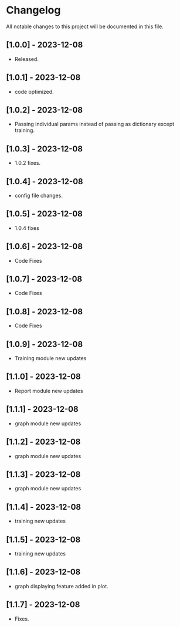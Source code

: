 # Changelog

All notable changes to this project will be documented in this file.

## [1.0.0] - 2023-12-08
- Released.

## [1.0.1] - 2023-12-08
- code optimized.

## [1.0.2] - 2023-12-08
- Passing individual params instead of passing as dictionary except training.

## [1.0.3] - 2023-12-08
- 1.0.2 fixes.

## [1.0.4] - 2023-12-08
- config file changes.

## [1.0.5] - 2023-12-08
- 1.0.4 fixes

## [1.0.6] - 2023-12-08
- Code Fixes

## [1.0.7] - 2023-12-08
- Code Fixes

## [1.0.8] - 2023-12-08
- Code Fixes

## [1.0.9] - 2023-12-08
- Training module new updates

## [1.1.0] - 2023-12-08
- Report module new updates

## [1.1.1] - 2023-12-08
- graph module new updates

## [1.1.2] - 2023-12-08
- graph module new updates

## [1.1.3] - 2023-12-08
- graph module new updates

## [1.1.4] - 2023-12-08
- training new updates

## [1.1.5] - 2023-12-08
- training new updates 

## [1.1.6] - 2023-12-08
- graph displaying feature added in plot.

## [1.1.7] - 2023-12-08
- Fixes.
